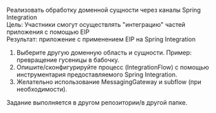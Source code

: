 Реализовать обработку доменной сущности через каналы Spring Integration
<br>Цель: Участники смогут осуществлять "интеграцию" частей приложения с помощью EIP
<br>Результат: приложение c применением EIP на Spring Integration

1. Выберите другую доменную область и сущности. Пример: превращение гусеницы в бабочку.
2. Опишите/сконфигурируйте процесс (IntegrationFlow) с помощью инструментария предоставляемого Spring Integration.
3. Желательно использование MessagingGateway и subflow (при необходимости).

<p>Задание выполняется в другом репозитории/в другой папке.